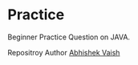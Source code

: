 # Practice 
Beginner Practice Question on JAVA.

Repositroy Author [Abhishek Vaish](https://github.com/abhishekv5055) 
